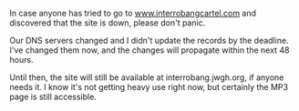 In case anyone has tried to go to www.interrobangcartel.com and discovered that the site is down, please don't panic.

Our DNS servers changed and I didn't update the records by the deadline. I've changed them now, and the changes will propagate within the next 48 hours.

Until then, the site will still be available at interrobang.jwgh.org, if anyone needs it.  I know it's not getting heavy use right now, but certainly the MP3 page is still accessible.